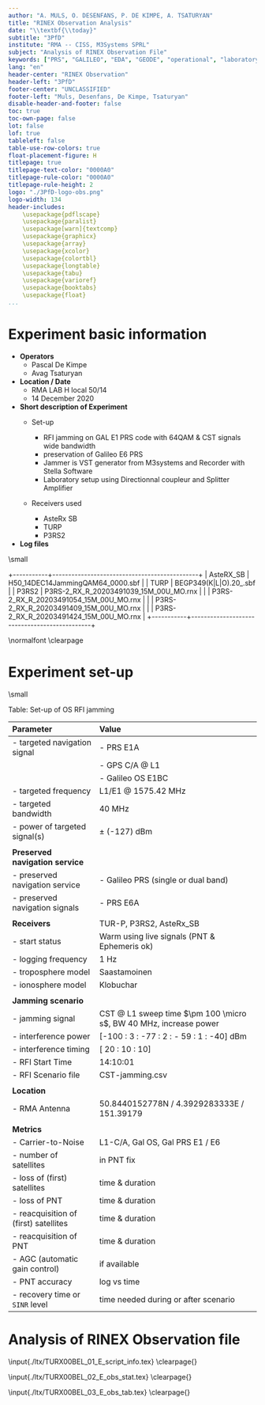 ```yaml
---
author: "A. MULS, O. DESENFANS, P. DE KIMPE, A. TSATURYAN"
title: "RINEX Observation Analysis"
date: "\\textbf{\\today}"
subtitle: "3PfD"
institute: "RMA -- CISS, M3Systems SPRL"
subject: "Analysis of RINEX Observation File"
keywords: ["PRS", "GALILEO", "EDA", "GEODE", "operational", "laboratory", "test"]
lang: "en"
header-center: "RINEX Observation"
header-left: "3PfD"
footer-center: "UNCLASSIFIED"
footer-left: "Muls, Desenfans, De Kimpe, Tsaturyan"
disable-header-and-footer: false
toc: true
toc-own-page: false
lot: false
lof: true
tableleft: false
table-use-row-colors: true
float-placement-figure: H
titlepage: true
titlepage-text-color: "0000A0"
titlepage-rule-color: "0000A0"
titlepage-rule-height: 2
logo: "./3PfD-logo-obs.png"
logo-width: 134
header-includes: 
    \usepackage{pdflscape}
    \usepackage{paralist}
    \usepackage[warn]{textcomp}
    \usepackage{graphicx}
    \usepackage{array}
    \usepackage{xcolor}
    \usepackage{colortbl}
    \usepackage{longtable}
    \usepackage{tabu}
    \usepackage{varioref}
    \usepackage{booktabs}
    \usepackage{float}
...
```


 
# Experiment basic information

- __Operators__
    + Pascal De Kimpe
    + Avag Tsaturyan
- __Location / Date__
    + RMA LAB  H local 50/14
    + 14 December 2020
- __Short description of Experiment__
    + Set-up
        * RFI jamming on GAL E1 PRS code with 64QAM & CST signals  wide bandwidth
        * preservation of Galileo E6 PRS
        * Jammer is VST generator from M3systems and Recorder with Stella Software
        * Laboratory setup using Directionnal coupleur and Splitter Amplifier

    + Receivers used
        * AsteRx SB
        * TURP
        * P3RS2
- __Log files__

\small

+-----------+----------------------------------------------+
| AsteRX_SB |  H50_14DEC14JammingQAM64_0000.sbf            |
| TURP      |  BEGP349(K|L|O).20_.sbf                      |
| P3RS2     |  P3RS-2_RX_R_20203491039_15M_00U_MO.rnx      |
|           | P3RS-2_RX_R_20203491054_15M_00U_MO.rnx       |
|           | P3RS-2_RX_R_20203491409_15M_00U_MO.rnx       |
|           | P3RS-2_RX_R_20203491424_15M_00U_MO.rnx       |
+-----------+----------------------------------------------+

\normalfont
\clearpage

# Experiment set-up


\small

Table: Set-up of OS RFI jamming 

| __Parameter__                         | __Value__                                                         |
| :----------------------------------   | :--------------------------------------                           |
| - targeted navigation signal          | - PRS E1A                                                         |
|                                       | - GPS C/A @ L1                                                    |
|                                       | - Galileo OS E1BC                                                 |
| - targeted frequency                  | L1/E1 @ 1575.42 MHz                                               |
| - targeted bandwidth                  | 40 MHz                                                            |
| - power of targeted signal(s)         | $\pm$ (-127) dBm                                                  |
|                                       |                                                                   |
| __Preserved navigation service__      |                                                                   |
| - preserved navigation service        | - Galileo PRS (single or dual band)                               |
| - preserved navigation signals        | - PRS E6A                                                         |
|                                       |                                                                   |
| __Receivers__                         | TUR-P, P3RS2, AsteRx_SB                                           |
| - start status                        | Warm using live signals (PNT & Ephemeris ok)                      |
| - logging frequency                   | 1 Hz                                                              |
| - troposphere model                   | Saastamoinen                                                      |
| - ionosphere model                    | Klobuchar                                                         |
|                                       |                                                                   |
| __Jamming scenario__                  |                                                                   |
| - jamming signal                      | CST @ L1 sweep time $\pm 100 \micro s$, BW 40 MHz, increase power |
| - interference power                  | [-100 : 3 : -77 : 2 : - 59 : 1 : -40] dBm                         |
| - interference timing                 | [ 20 : 10 : 10]                                                   |
| - RFI Start Time                      | 14:10:01                                                          |
| - RFI Scenario file                   | CST-jamming.csv                                                   |
|                                       |                                                                   |
| __Location__                          |                                                                   |
| - RMA Antenna                         | 50.8440152778N / 4.3929283333E / 151.39179                        |
|                                       |                                                                   |
| __Metrics__                           |                                                                   |
| - Carrier-to-Noise                    | L1-C/A, Gal OS, Gal PRS E1 / E6                                   |
| - number of satellites                | in PNT fix                                                        |
| - loss of (first) satellites          | time & duration                                                   |
| - loss of PNT                         | time & duration                                                   |
| - reacquisition of (first) satellites | time & duration                                                   |
| - reacquisition of  PNT               | time & duration                                                   |
| - AGC (automatic gain control)        | if available                                                      |
| - PNT accuracy                        | log vs time                                                       |
| - recovery time or `SINR` level       | time needed during or after scenario                              |



# Analysis of RINEX Observation file

\input{./ltx/TURX00BEL_01_E_script_info.tex}
\clearpage{}

\input{./ltx/TURX00BEL_02_E_obs_stat.tex}
\clearpage{}

\input{./ltx/TURX00BEL_03_E_obs_tab.tex}
\clearpage{}
